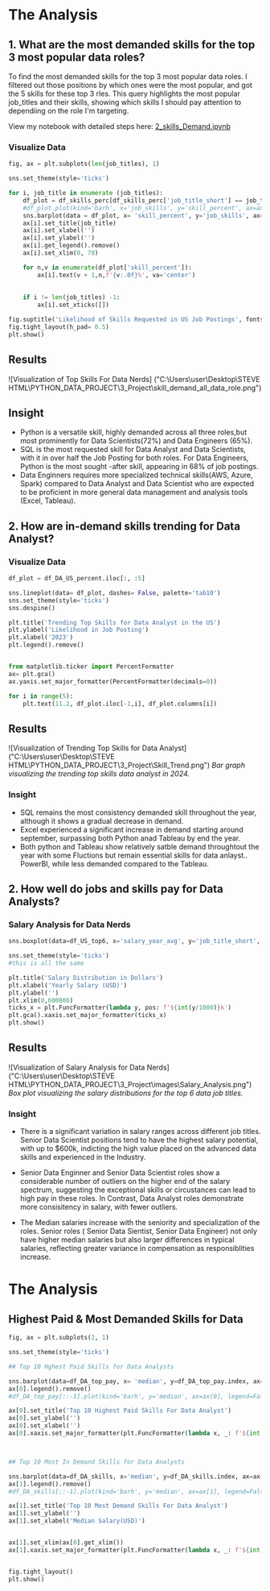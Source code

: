 # The Analysis

## 1. What are the most demanded skills for the top 3 most popular data roles?

To find the most demanded skills for the top 3 most popular data roles. I filtered out those positions by which ones were the most popular, and got the 5 skills for these top 3 rles. This query highlights the most popular job_titles and their skills, showing which skills I should pay attention to dependiing on the role I'm targeting.

View my notebook with detailed steps here:
[2_skills_Demand.ipynb](3_Project/2_skills_Demand.ipynb)

### Visualize Data
```python
fig, ax = plt.subplots(len(job_titles), 1)

sns.set_theme(style='ticks')

for i, job_title in enumerate (job_titles):
    df_plot = df_skills_perc[df_skills_perc['job_title_short'] == job_title].head(5)
    #df_plot.plot(kind='barh', x='job_skills', y='skill_percent', ax=ax[i], title = job_title)
    sns.barplot(data = df_plot, x= 'skill_percent', y='job_skills', ax=ax[i], hue= 'skill_count', palette = 'dark:b_r')
    ax[i].set_title(job_title)
    ax[i].set_xlabel('')
    ax[i].set_ylabel('')
    ax[i].get_legend().remove()
    ax[i].set_xlim(0, 78)

    for n,v in enumerate(df_plot['skill_percent']):
        ax[i].text(v + 1,n,f'{v:.0f}%', va='center')
    
    
    if i != len(job_titles) -1:
        ax[i].set_xticks([])

fig.suptitle('Likelihood of Skills Requested in US Job Postings', fontsize= 15)
fig.tight_layout(h_pad= 0.5)
plt.show()
```

## Results

![Visualization of Top Skills For Data Nerds]
("C:\Users\user\Desktop\STEVE HTML\PYTHON_DATA_PROJECT\3_Project\skill_demand_all_data_role.png")


## Insight

- Python is a versatile skill, highly demanded across all three roles,but most prominently for Data Scientists(72%) and Data Engineers (65%).
- SQL is the most requested skill for Data Analyst and Data Scientists, with it in over half the Job Posting for both roles. For Data Engineers, Python is the most sought -after skill, appearing in 68% of job postings.
- Data Enginners requires more specialized technical skills(AWS, Azure, Spark) compared to Data Analyst and Data Scientist who are expected to be proficient in more general data management and analysis tools (Excel, Tableau).


## 2. How are in-demand skills trending for Data Analyst?

### Visualize Data
```python
df_plot = df_DA_US_percent.iloc[:, :5]

sns.lineplot(data= df_plot, dashes= False, palette='tab10')
sns.set_theme(style='ticks')
sns.despine()

plt.title('Trending Top Skills for Data Analyst in the US')
plt.ylabel('Likelihood in Job Posting')
plt.xlabel('2023')
plt.legend().remove()


from matplotlib.ticker import PercentFormatter
ax= plt.gca()
ax.yaxis.set_major_formatter(PercentFormatter(decimals=0))

for i in range(5):
    plt.text(11.2, df_plot.iloc[-1,i], df_plot.columns[i])

```
## Results

![Visualization of Trending Top Skills for Data Analyst]
("C:\Users\user\Desktop\STEVE HTML\PYTHON_DATA_PROJECT\3_Project\Skill_Trend.png")
*Bar graph visualizing the trending top skills data analyst in 2024.*

### Insight
- SQL remains the most consistency demanded skill throughout the year, although it shows a gradual decrease in demand.
- Excel experienced a significant increase in demand starting around september, surpassing both Python anad Tableau by end the year.
- Both python and Tableau show relatively satble demand throughtout the year with some Fluctions but remain essential skills for data anlayst.. PowerBI, while less demanded compared to the Tableau.


## 2. How well do jobs and skills pay for Data Analysts?

### Salary Analysis for Data Nerds
```python
sns.boxplot(data=df_US_top6, x='salary_year_avg', y='job_title_short', order=job_order)

sns.set_theme(style='ticks')
#this is all the same

plt.title('Salary Distribution in Dollars')
plt.xlabel('Yearly Salary (USD)')
plt.ylabel('')
plt.xlim(0,600000)
ticks_x = plt.FuncFormatter(lambda y, pos: f'${int(y/1000)}k')
plt.gca().xaxis.set_major_formatter(ticks_x)
plt.show()

```

## Results

![Visualization of Salary Analysis for Data Nerds]
("C:\Users\user\Desktop\STEVE HTML\PYTHON_DATA_PROJECT\3_Project\images\Salary_Analysis.png")
*Box plot visualizing the salary distributions for the top 6 data job titles.*


### Insight
- There is a significant variation in salary ranges across different job titles. Senior Data Scientist positions tend to have the highest salary potential, with up to $600k, indicting the high value placed on the advanced data skills and experienced in the Industry.

- Senior Data Enginner and Senior Data Scientist roles show a considerable number of outliers on the higher end of the salary spectrum, suggesting the exceptional skills or circustances can lead to high pay in these roles. In Contrast, Data Analyst roles demonstrate more consisitency in salary, with fewer outliers.

- The Median salaries increase with the seniority and specialization of the roles. Senior roles ( Senior Data Sientist, Senior Data Engineer) not only have higher median salaries but also larger differences in typical salaries, reflecting greater variance in compensation as responsiblities increase.



# The Analysis

##  Highest Paid & Most Demanded Skills for Data 

```python
fig, ax = plt.subplots(2, 1)

sns.set_theme(style='ticks')

## Top 10 Hghest Paid Skills for Data Analysts

sns.barplot(data=df_DA_top_pay, x= 'median', y=df_DA_top_pay.index, ax=ax[0],hue= 'median', palette= 'dark:b_r')
ax[0].legend().remove()
#df_DA_top_pay[::-1].plot(kind='barh', y='median', ax=ax[0], legend=False)

ax[0].set_title('Top 10 Highest Paid Skills For Data Analyst')
ax[0].set_ylabel('')
ax[0].set_xlabel('')
ax[0].xaxis.set_major_formatter(plt.FuncFormatter(lambda x, _: f'${int (x/1000)}K'))



## Top 10 Most In Demand Skills for Data Analysts

sns.barplot(data=df_DA_skills, x='median', y=df_DA_skills.index, ax=ax[1],hue= 'median', palette= 'light:b')
ax[1].legend().remove()
#df_DA_skills[::-1].plot(kind='barh', y='median', ax=ax[1], legend=False)

ax[1].set_title('Top 10 Most Demand Skills For Data Analyst')
ax[1].set_ylabel('')
ax[1].set_xlabel('Median Salary(USD)')


ax[1].set_xlim(ax[0].get_xlim())
ax[1].xaxis.set_major_formatter(plt.FuncFormatter(lambda x, _: f'${int (x/1000)}K'))


fig.tight_layout()
plt.show()
```






